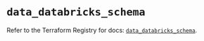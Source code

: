 # `data_databricks_schema`

Refer to the Terraform Registry for docs: [`data_databricks_schema`](https://registry.terraform.io/providers/databricks/databricks/1.82.0/docs/data-sources/schema).
